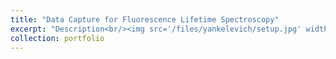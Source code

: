 ```yaml
---
title: "Data Capture for Fluorescence Lifetime Spectroscopy"
excerpt: "Description<br/><img src='/files/yankelevich/setup.jpg' width='500'>"
collection: portfolio
---
```


<!-- ![Attenuator Setup](/files/yankelevich/setup.jpg) -->
